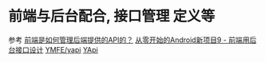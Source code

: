 # 前端与后台配合, 接口管理 定义等


参考 [前端是如何管理后端提供的API的？](https://www.zhihu.com/question/58274241)
[从零开始的Android新项目9 - 前端用后台接口设计](https://zhuanlan.zhihu.com/p/21762434)
[YMFE/yapi](https://github.com/ymfe/yapi)
[YApi](https://yapi.ymfe.org/)


